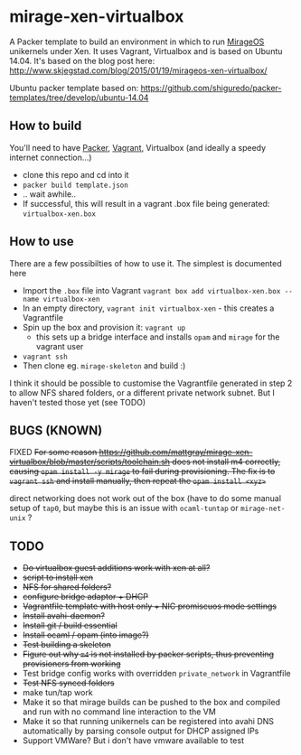 mirage-xen-virtualbox
=====================

A Packer template to build an environment in which to run [MirageOS](http://www.openmirage.org/) unikernels under Xen. It uses Vagrant, Virtualbox and is based on Ubuntu 14.04. It's based on the blog post here: http://www.skjegstad.com/blog/2015/01/19/mirageos-xen-virtualbox/

Ubuntu packer template based on: https://github.com/shiguredo/packer-templates/tree/develop/ubuntu-14.04

How to build
------------
You'll need to have [Packer](https://www.packer.io/), [Vagrant](https://www.vagrantup.com/), Virtualbox (and ideally a speedy internet connection...)

* clone this repo and cd into it
* `packer build template.json`
* .. wait awhile..
* If successful, this will result in a vagrant .box file being generated: `virtualbox-xen.box` 

How to use
----------

There are a few possibilties of how to use it. The simplest is documented here

* Import the `.box` file into Vagrant `vagrant box add virtualbox-xen.box --name virtualbox-xen`
* In an empty directory, `vagrant init virtualbox-xen` - this creates a Vagrantfile
* Spin up the box and provision it: `vagrant up`
  * this sets up a bridge interface and installs `opam` and `mirage` for the vagrant user
* `vagrant ssh`
* Then clone eg. `mirage-skeleton` and build :)

I think it should be possible to customise the Vagrantfile generated in step 2 to allow NFS shared folders, or a different private network subnet. But I haven't tested those yet (see TODO)

BUGS (KNOWN)
------------

FIXED ~~For some reason https://github.com/mattgray/mirage-xen-virtualbox/blob/master/scripts/toolchain.sh does not install m4 correctly, causing `opam install -y mirage` to fail during provisioning. The fix is to `vagrant ssh` and install manually, then repeat the `opam install <xyz>`~~

direct networking does  not work out of the box (have to do some manual setup of `tap0`, but maybe this is an issue with `ocaml-tuntap` or `mirage-net-unix` ?

TODO
----

* ~~Do virtualbox guest additions work with xen at all?~~
* ~~script to install xen~~
* ~~NFS for shared folders?~~
* ~~configure bridge adaptor + DHCP~~
* ~~Vagrantfile template with host only + NIC promiscuos mode settings~~
* ~~Install avahi-daemon?~~
* ~~Install git / build essential~~
* ~~Install ocaml / opam (into image?)~~
* ~~Test building a skeleton~~
* ~~Figure out why `m4` is not installed by packer scripts, thus preventing provisioners from working~~
* Test bridge config works with overridden `private_network` in Vagrantfile
* ~~Test NFS synced folders~~
* make tun/tap work
* Make it so that mirage builds can be pushed to the box and compiled and run with no command line interaction to the VM
* Make it so that running unikernels can be registered into avahi DNS automatically by parsing console output for DHCP assigned IPs
*  Support VMWare? But i don't have vmware available to test
